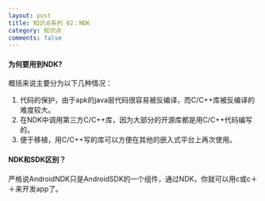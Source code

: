```yaml
---
layout: post
title: 知识点系列 02：NDK
category: 知识点
comments: false
---
```

 
#### 为何要用到NDK?
概括来说主要分为以下几种情况：
1. 代码的保护，由于apk的java层代码很容易被反编译，而C/C++库被反编译的难度较大。
2. 在NDK中调用第三方C/C++库，因为大部分的开源库都是用C/C++代码编写的。
3. 便于移植，用C/C++写的库可以方便在其他的嵌入式平台上再次使用。

####  NDK和SDK区别？
严格说AndroidNDK只是AndroidSDK的一个组件，通过NDK，你就可以用c或c＋＋来开发app了。